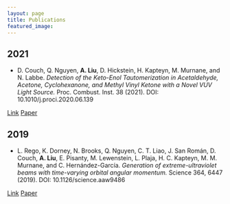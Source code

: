 ```yaml
---
layout: page
title: Publications
featured_image:
---
```


## 2021
* D. Couch, Q. Nguyen, **A. Liu**, D. Hickstein, H. Kapteyn, M. Murnane, and N. Labbe. *Detection of the Keto-Enol Tautomerization in Acetaldehyde, Acetone, Cyclohexanone, and Methyl Vinyl Ketone with a Novel VUV Light Source.* Proc. Combust. Inst. 38 (2021). DOI: 10.1010/j.proci.2020.06.139

<section class="download-box inner">
	<div class="download-box-links">
	    <a href="https://doi.org/10.1016/j.proci.2020.06.139" target="_blank">Link</a>
	    <a href="/assets/documents/publications/1-s2.0-S1540748920302194-main.pdf" target="_blank">Paper</a>
	</div>
</section>

## 2019
* L. Rego, K. Dorney, N. Brooks, Q. Nguyen, C. T. Liao, J. San Román, D. Couch, **A. Liu**, E. Pisanty, M. Lewenstein, L. Plaja, H. C. Kapteyn, M. M. Murnane, and C. Hernández-García. *Generation of extreme-ultraviolet beams with time-varying orbital angular momentum.* Science 364, 6447 (2019). DOI: 10.1126/science.aaw9486

<section class="download-box inner">
	<div class="download-box-links">
	    <a href="https://www.science.org/doi/10.1126/science.aaw9486" target="_blank">Link</a>
	    <a href="/assets/documents/publications/eaaw9486.full.pdf" target="_blank">Paper</a>
	</div>
</section>